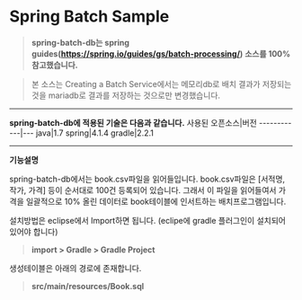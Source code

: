 Spring Batch Sample
===================
>**spring-batch-db는 spring guides(https://spring.io/guides/gs/batch-processing/) 소스를 100% 참고했습니다.**

>본 소스는 Creating a Batch Service에서는 메모리db로 배치 결과가 저장되는 것을 mariadb로 결과를 저장하는 것으로만 변경했습니다.

---------------------------
**spring-batch-db에 적용된 기술은 다음과 같습니다.**
사용된 오픈소스|버전
------------|---
java|1.7
spring|4.1.4
gradle|2.2.1

----------------------------
**기능설명**

spring-batch-db에서는 book.csv파일을 읽어들입니다. book.csv파일은 [서적명, 작가, 가격] 등이 순서대로 100건 등록되어 있습니다.
그래서 이 파일을 읽어들여서 가격을 일괄적으로 10% 올린 데이터로 book테이블에 인서트하는 배치프로그램입니다. 


설치방법은 eclipse에서 Import하면 됩니다. (eclipe에 gradle 플러그인이 설치되어 있어야 합니다)
>**import > Gradle > Gradle Project**

생성테이블은 아래의 경로에 존재합니다.
>**src/main/resources/Book.sql** 